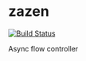 zazen
=====

[![Build Status](https://travis-ci.org/minodisk/zazen.png?branch=master)](https://travis-ci.org/minodisk/zazen)

Async flow controller
